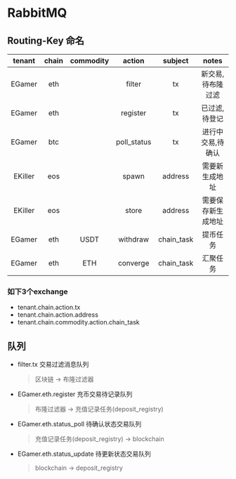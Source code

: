 # RabbitMQ

## Routing-Key 命名

|tenant|chain|commodity|action|subject|notes|
|:-----:|:-----:|:-----:|:-----:|:-----:|:-----:|
|EGamer|eth||filter|tx|新交易,待布隆过滤|
|EGamer|eth||register|tx|已过滤,待登记|
|EGamer|btc||poll_status|tx|进行中交易,待确认|
|EKiller|eos||spawn|address|需要新生成地址|
|EKiller|eos||store|address|需要保存新生成地址|
|EGamer|eth|USDT|withdraw|chain_task|提币任务|
|EGamer|eth|ETH|converge|chain_task|汇聚任务|

### 如下3个exchange
- tenant.chain.action.tx
- tenant.chain.action.address
- tenant.chain.commodity.action.chain_task

## 队列
- filter.tx 交易过滤消息队列
    >  区块链 -> 布隆过滤器 

- EGamer.eth.register 充币交易待记录队列
    > 布隆过滤器 -> 充值记录任务(deposit_registry)

- EGamer.eth.status_poll 待确认状态交易队列
    > 充值记录任务(deposit_registry) -> blockchain

- EGamer.eth.status_update 待更新状态交易队列
    > blockchain -> deposit_registry


